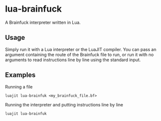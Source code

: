 # lua-brainfuck
A Brainfuck interpreter written in Lua.

## Usage
Simply run it with a Lua interpreter or the LuaJIT compiler. You can pass an argument containing the route of the Brainfuck file to run, or run it with no arguments to read instructions line by line using the standard input.

## Examples
Running a file
```
luajit lua-brainfuk <my_brainfuck_file.bf>
```

Running the interpreter and putting instructions line by line
```
luajit lua-brainfuk
```

